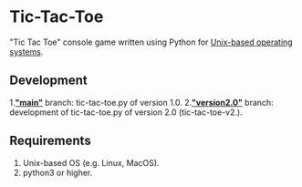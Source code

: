 # Tic-Tac-Toe
"Tic Tac Toe" console game written using Python for [Unix-based operating systems](https://en.wikipedia.org/wiki/Unix-like).

## Development

1.**["main"](https://github.com/AAgzamov/Tic-Tac-Toe/tree/main)** branch: tic-tac-toe.py of version 1.0.
2.**["version2.0"](https://github.com/AAgzamov/Tic-Tac-Toe/tree/version2.0)** branch: development of tic-tac-toe.py of version 2.0 (tic-tac-toe-v2.).

## Requirements
1. Unix-based OS (e.g. Linux, MacOS).
2. python3 or higher.
